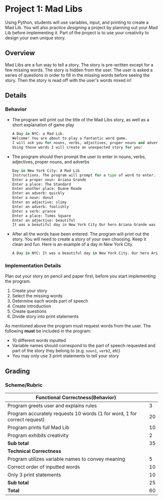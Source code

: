 # Project 1: Mad Libs

Using Python, students will use variables, input, and printing to create a Mad Lib. You will also practice *designing* a project by planning out your Mad Lib before implementing it.  Part of the project is to use your creativity to design your own unique story.

## Overview

Mad Libs are a fun way to tell a story. The story is pre-written except for a few missing words.  The story is hidden from the user.  The user is asked a series of questions in order to fill in the missing words before seeing the story. Then the story is read off with the user's words mixed in!

## Details

### Behavior

* The program will print out the title of the Mad Libs story, as well as a short explanation of game play

    ```python
    A Day in NYC: a Mad Lib.
    Welcome! You are about to play a fantastic word game.
    I will ask you for nouns, verbs, adjectives, proper nouns and adverbs.
    Using those words I will create an unexpected story for you!
    ```

* The program should then prompt the user to enter in nouns, verbs, adjectives, proper nouns, and adverbs

    ```python
    Day in New York City: A Mad Lib
    Instructions. The program will prompt for a type of word to enter. After all words are entered the program will print a story
    Enter a proper noun: Ariana Grande
    Enter a place: The Standard
    Enter another place: Duane Reade
    Enter an adverb: quickly
    Enter a noun: donut
    Enter an adjective: slimy
    Enter an adverb: foolishly
    Enter a verb: prance
    Enter a place: Times Square
    Enter an adjective: beautiful
    It was a beautiful day in New York City Our hero Ariana Grande was on a walk from the Standard Duane Reade.Ariana rather than quickly because he/she lived in New York for a few months. Suddenly a slimy donut appeared out of nowhere!!!

    ```

* After all the words have been entered. The program will print out the story.  You will need to create a story of your own choosing.  Keep it clean and fun.  Here is an example of a day in New York City.

    ```python
    A Day in NYC: It was a beautiful day in New York City. Our hero Ariana Grande was on a walk from the Standard to Duane Reade. Ariana Grande was walking rather quickly because he/she had lived in New York for a few months. Suddenly, a slimy donut appeared out of nowhere!!! Ariana Grande decided to prance foolishly instead of dealing with the situation. Thrown off from Duane Reade, Ariana Grande decides to go to Times Square instead. What a beautiful day in New York.
    ```

### Implementation Details

Plan out your story on pencil and paper first, before you start implementing the program.

1. Create your story
2. Select the missing words
3. Determine each words part of speech
4. Create introduction
5. Create questions
6. Divide story into print statements

As mentioned above the program must request words from the user. The following **must** be included in the program:

* 10 different words inputted
* Variable names should correspond to the part of speech requested and part of the story they belong to (e.g. `noun1`, `verb2`, etc)
* You may only use 3 print statements to tell your story

## Grading

### Scheme/Rubric

| **Functional Correctness(Behavior)**                                |     |
| --------------------------------------------------------------- |-----|
| Program greets user and explains rules  | 3   |
| Program accurately requests 10 words (1 for word, 1 for correct request)| 20|
| Program prints full Mad Lib | 10   |
| Program exhibits creativity               | 2   |
| **Sub total**                                                   | 35  |
| **Technical Correctness**                                    |     |
| Program utilizes variable names to convey meaning               | 5  |
| Correct order of inputted words                                 | 10  |
| Only 3 print statements                                         | 10  |
| **Sub total**                                                   | 25  |
| **Total**                                                       | 60 |
